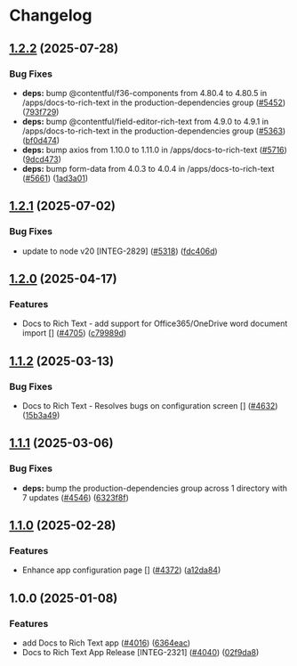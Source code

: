 # Changelog

## [1.2.2](https://github.com/contentful/marketplace-partner-apps/compare/docs-to-rich-text-v1.2.1...docs-to-rich-text-v1.2.2) (2025-07-28)


### Bug Fixes

* **deps:** bump @contentful/f36-components from 4.80.4 to 4.80.5 in /apps/docs-to-rich-text in the production-dependencies group ([#5452](https://github.com/contentful/marketplace-partner-apps/issues/5452)) ([793f729](https://github.com/contentful/marketplace-partner-apps/commit/793f7293201918221d7c5c589a9b4fbe811555f2))
* **deps:** bump @contentful/field-editor-rich-text from 4.9.0 to 4.9.1 in /apps/docs-to-rich-text in the production-dependencies group ([#5363](https://github.com/contentful/marketplace-partner-apps/issues/5363)) ([bf0d474](https://github.com/contentful/marketplace-partner-apps/commit/bf0d4749537f03a19b857e02117f70c5bf3fd83f))
* **deps:** bump axios from 1.10.0 to 1.11.0 in /apps/docs-to-rich-text ([#5716](https://github.com/contentful/marketplace-partner-apps/issues/5716)) ([9dcd473](https://github.com/contentful/marketplace-partner-apps/commit/9dcd4739b985906b44204bbeda87b639242f154c))
* **deps:** bump form-data from 4.0.3 to 4.0.4 in /apps/docs-to-rich-text ([#5661](https://github.com/contentful/marketplace-partner-apps/issues/5661)) ([1ad3a01](https://github.com/contentful/marketplace-partner-apps/commit/1ad3a01957e1b0111c73bc2e122d0a7837da93e4))

## [1.2.1](https://github.com/contentful/marketplace-partner-apps/compare/docs-to-rich-text-v1.2.0...docs-to-rich-text-v1.2.1) (2025-07-02)


### Bug Fixes

* update to node v20 [INTEG-2829] ([#5318](https://github.com/contentful/marketplace-partner-apps/issues/5318)) ([fdc406d](https://github.com/contentful/marketplace-partner-apps/commit/fdc406d9328bc6279abb658dcf5a1bf28795a449))

## [1.2.0](https://github.com/contentful/marketplace-partner-apps/compare/docs-to-rich-text-v1.1.2...docs-to-rich-text-v1.2.0) (2025-04-17)


### Features

* Docs to Rich Text - add support for Office365/OneDrive word document import [] ([#4705](https://github.com/contentful/marketplace-partner-apps/issues/4705)) ([c79989d](https://github.com/contentful/marketplace-partner-apps/commit/c79989d998281b59f13aeafc40bde323acbf2bb0))

## [1.1.2](https://github.com/contentful/marketplace-partner-apps/compare/docs-to-rich-text-v1.1.1...docs-to-rich-text-v1.1.2) (2025-03-13)


### Bug Fixes

* Docs to Rich Text - Resolves bugs on configuration screen [] ([#4632](https://github.com/contentful/marketplace-partner-apps/issues/4632)) ([15b3a49](https://github.com/contentful/marketplace-partner-apps/commit/15b3a49e5d93adf76ebc801260a683cdb4e0f5df))

## [1.1.1](https://github.com/contentful/marketplace-partner-apps/compare/docs-to-rich-text-v1.1.0...docs-to-rich-text-v1.1.1) (2025-03-06)


### Bug Fixes

* **deps:** bump the production-dependencies group across 1 directory with 7 updates ([#4546](https://github.com/contentful/marketplace-partner-apps/issues/4546)) ([6323f8f](https://github.com/contentful/marketplace-partner-apps/commit/6323f8f63f4cbf6de3632b64ea9e3960d43ca7ad))

## [1.1.0](https://github.com/contentful/marketplace-partner-apps/compare/docs-to-rich-text-v1.0.0...docs-to-rich-text-v1.1.0) (2025-02-28)


### Features

* Enhance app configuration page [] ([#4372](https://github.com/contentful/marketplace-partner-apps/issues/4372)) ([a12da84](https://github.com/contentful/marketplace-partner-apps/commit/a12da841ce09e31e6436a0109e8bea75a13683c6))

## 1.0.0 (2025-01-08)


### Features

* add Docs to Rich Text app ([#4016](https://github.com/contentful/marketplace-partner-apps/issues/4016)) ([6364eac](https://github.com/contentful/marketplace-partner-apps/commit/6364eacfca217f58d875a86cf0f307d2d2b0c4c2))
* Docs to Rich Text App Release [INTEG-2321] ([#4040](https://github.com/contentful/marketplace-partner-apps/issues/4040)) ([02f9da8](https://github.com/contentful/marketplace-partner-apps/commit/02f9da828e47d0334606659ca089665db38d5512))
